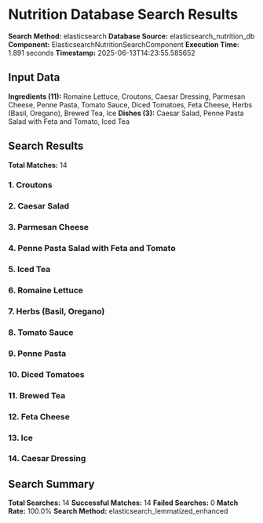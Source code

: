 # Nutrition Database Search Results

**Search Method:** elasticsearch
**Database Source:** elasticsearch_nutrition_db
**Component:** ElasticsearchNutritionSearchComponent
**Execution Time:** 1.891 seconds
**Timestamp:** 2025-06-13T14:23:55.585652

## Input Data
**Ingredients (11):** Romaine Lettuce, Croutons, Caesar Dressing, Parmesan Cheese, Penne Pasta, Tomato Sauce, Diced Tomatoes, Feta Cheese, Herbs (Basil, Oregano), Brewed Tea, Ice
**Dishes (3):** Caesar Salad, Penne Pasta Salad with Feta and Tomato, Iced Tea

## Search Results
**Total Matches:** 14

### 1. Croutons

### 2. Caesar Salad

### 3. Parmesan Cheese

### 4. Penne Pasta Salad with Feta and Tomato

### 5. Iced Tea

### 6. Romaine Lettuce

### 7. Herbs (Basil, Oregano)

### 8. Tomato Sauce

### 9. Penne Pasta

### 10. Diced Tomatoes

### 11. Brewed Tea

### 12. Feta Cheese

### 13. Ice

### 14. Caesar Dressing

## Search Summary
**Total Searches:** 14
**Successful Matches:** 14
**Failed Searches:** 0
**Match Rate:** 100.0%
**Search Method:** elasticsearch_lemmatized_enhanced
